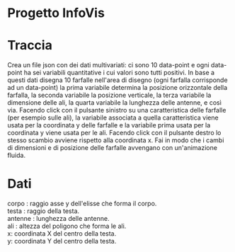 # Progetto InfoVis


# Traccia<br/>
Crea un file json con dei dati multivariati: ci sono 10 data-point e ogni data-point ha
sei variabili quantitative i cui valori sono tutti positivi. 
In base a questi dati disegna 10 farfalle nell'area di disegno
(ogni farfalla corrisponde ad un data-point) la prima variabile determina la posizione orizzontale
della farfalla, la seconda variabile la posizione verticale, la terza variabile la dimensione delle ali,
la quarta variabile la lunghezza delle antenne, e così via.
Facendo click con il pulsante sinistro su una caratteristica delle farfalle (per esempio sulle ali), 
la variabile associata a quella caratteristica viene usata per la coordinata y delle farfalle
e la variabile prima usata per la coordinata y viene usata per le ali.
Facendo click con il pulsante destro lo stesso scambio avviene rispetto alla coordinata x.
Fai in modo che i cambi di dimensioni e di posizione delle farfalle avvengano con un'animazione fluida.


# Dati<br/>
corpo : raggio asse y dell'elisse che forma il corpo. <br/>
testa : raggio della testa. <br/>
antenne : lunghezza delle antenne. <br/>
ali : altezza del poligono che forma le ali. <br/>
x: coordinata X del centro della testa. <br/>
y: coordinata Y del centro della testa. <br/>
